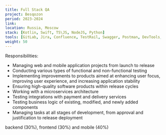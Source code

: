 ```yaml
---
title: Full Stack QA
project: Besqozon
period: 2023-2024
link: 
location: Russia, Moscow
stack: [Kotlin, Swift, TS\JS, NodeJS, Python]
tools: [GitLab, Jira, Confluence, TestRail, Swagger, Postman, DevTools, Android Studio (Logcat), Charles proxy, Sentry, RabbitMQ, Kibana, Docker]
weight: 50
---
```


Responsibilities:

- Managing web and mobile application projects from launch to release
- Conducting various types of functional and non-functional testing
- Implementing improvements to products aimed at enhancing user focus, improving user experience, and increasing application stability
- Ensuring high-quality software products within release cycles
- Working with a microservices architecture
- Testing integrations with payment and delivery services
- Testing business logic of existing, modified, and newly added components
- Managing tasks at all stages of development, from approval and justification to release deployment

backend (30%), frontend (30%) and mobile (40%)